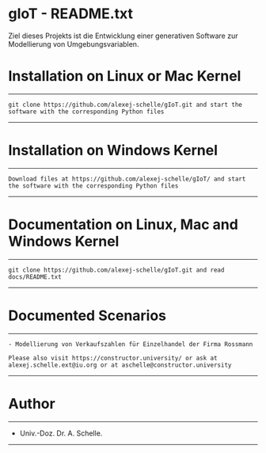 # gIoT - README.txt

Ziel dieses Projekts ist die Entwicklung einer generativen Software zur Modellierung von Umgebungsvariablen. 

# Installation on Linux or Mac Kernel
**************************************************************************************************************************************
    git clone https://github.com/alexej-schelle/gIoT.git and start the software with the corresponding Python files
**************************************************************************************************************************************

# Installation on Windows Kernel
**************************************************************************************************************************************
    Download files at https://github.com/alexej-schelle/gIoT/ and start the software with the corresponding Python files
**************************************************************************************************************************************

# Documentation on Linux, Mac and Windows Kernel
**************************************************************************************************************************************
    git clone https://github.com/alexej-schelle/gIoT.git and read docs/README.txt
**************************************************************************************************************************************

# Documented Scenarios
**************************************************************************************************************************************

    - Modellierung von Verkaufszahlen für Einzelhandel der Firma Rossmann 

    Please also visit https://constructor.university/ or ask at alexej.schelle.ext@iu.org or at aschelle@constructor.university

**************************************************************************************************************************************

# Author
**************************************************************************************************************************************

   - Univ.-Doz. Dr. A. Schelle.
  
**************************************************************************************************************************************

